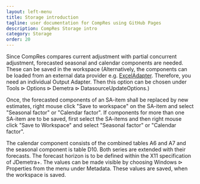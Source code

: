 ```yaml
---
layout: left-menu
title: Storage introduction
tagline: user documentation for CompRes using GitHub Pages
description: CompRes Storage intro
category: Storage
order: 20
---
```


Since CompRes compares current adjustment with partial concurrent adjustment, forecasted seasonal and calendar components are needed. These can be saved in the workspace (Alternatively, the components can be loaded from an external data provider e.g. [ExcelAdapter](excelAdapter). Therefore, you need an individual Output Adapter. Then this option can be chosen under $\text{Tools} \rhd \text{Options} \rhd \text{Demetra} \rhd \text{DatasourceUpdateOptions}$.) 

Once, the forecasted components of an SA-item shall be replaced by new estimates, right mouse click "Save to workspace" on the SA-item and select "Seasonal factor" or "Calendar factor". If components for more than one SA-item are to be saved, first select the SA-items and then right mouse click "Save to Workspace" and select "Seasonal factor" or "Calendar factor".

The calendar component consists of the combined tables A6 and A7 and the seasonal component is table D10. Both series are extended with their forecasts. The forecast horizon is to be defined within the X11 specification of JDemetra+. The values can be made visible by choosing $\text{Windows} \rhd \text{Properties}$ from the menu under Metadata. These values are saved, when the workspace is saved.
